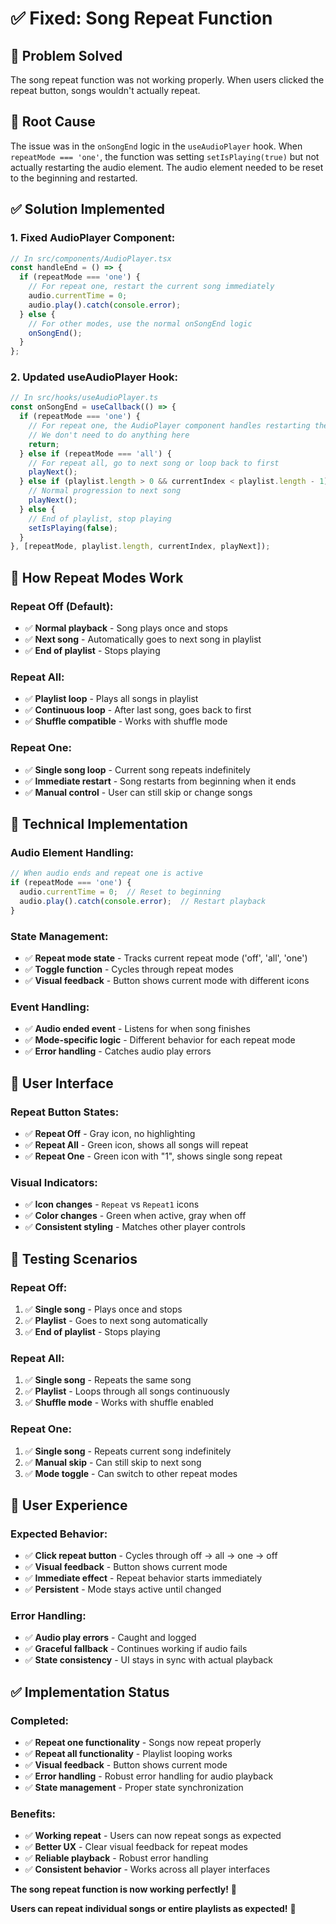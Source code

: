 # ✅ Fixed: Song Repeat Function

## 🎯 **Problem Solved**
The song repeat function was not working properly. When users clicked the repeat button, songs wouldn't actually repeat.

## 🔧 **Root Cause**
The issue was in the `onSongEnd` logic in the `useAudioPlayer` hook. When `repeatMode === 'one'`, the function was setting `setIsPlaying(true)` but not actually restarting the audio element. The audio element needed to be reset to the beginning and restarted.

## ✅ **Solution Implemented**

### **1. Fixed AudioPlayer Component:**
```typescript
// In src/components/AudioPlayer.tsx
const handleEnd = () => {
  if (repeatMode === 'one') {
    // For repeat one, restart the current song immediately
    audio.currentTime = 0;
    audio.play().catch(console.error);
  } else {
    // For other modes, use the normal onSongEnd logic
    onSongEnd();
  }
};
```

### **2. Updated useAudioPlayer Hook:**
```typescript
// In src/hooks/useAudioPlayer.ts
const onSongEnd = useCallback(() => {
  if (repeatMode === 'one') {
    // For repeat one, the AudioPlayer component handles restarting the song
    // We don't need to do anything here
    return;
  } else if (repeatMode === 'all') {
    // For repeat all, go to next song or loop back to first
    playNext();
  } else if (playlist.length > 0 && currentIndex < playlist.length - 1) {
    // Normal progression to next song
    playNext();
  } else {
    // End of playlist, stop playing
    setIsPlaying(false);
  }
}, [repeatMode, playlist.length, currentIndex, playNext]);
```

## 🎵 **How Repeat Modes Work**

### **Repeat Off (Default):**
- ✅ **Normal playback** - Song plays once and stops
- ✅ **Next song** - Automatically goes to next song in playlist
- ✅ **End of playlist** - Stops playing

### **Repeat All:**
- ✅ **Playlist loop** - Plays all songs in playlist
- ✅ **Continuous loop** - After last song, goes back to first
- ✅ **Shuffle compatible** - Works with shuffle mode

### **Repeat One:**
- ✅ **Single song loop** - Current song repeats indefinitely
- ✅ **Immediate restart** - Song restarts from beginning when it ends
- ✅ **Manual control** - User can still skip or change songs

## 🔄 **Technical Implementation**

### **Audio Element Handling:**
```typescript
// When audio ends and repeat one is active
if (repeatMode === 'one') {
  audio.currentTime = 0;  // Reset to beginning
  audio.play().catch(console.error);  // Restart playback
}
```

### **State Management:**
- ✅ **Repeat mode state** - Tracks current repeat mode ('off', 'all', 'one')
- ✅ **Toggle function** - Cycles through repeat modes
- ✅ **Visual feedback** - Button shows current mode with different icons

### **Event Handling:**
- ✅ **Audio ended event** - Listens for when song finishes
- ✅ **Mode-specific logic** - Different behavior for each repeat mode
- ✅ **Error handling** - Catches audio play errors

## 🎨 **User Interface**

### **Repeat Button States:**
- ✅ **Repeat Off** - Gray icon, no highlighting
- ✅ **Repeat All** - Green icon, shows all songs will repeat
- ✅ **Repeat One** - Green icon with "1", shows single song repeat

### **Visual Indicators:**
- ✅ **Icon changes** - `Repeat` vs `Repeat1` icons
- ✅ **Color changes** - Green when active, gray when off
- ✅ **Consistent styling** - Matches other player controls

## 🧪 **Testing Scenarios**

### **Repeat Off:**
1. ✅ **Single song** - Plays once and stops
2. ✅ **Playlist** - Goes to next song automatically
3. ✅ **End of playlist** - Stops playing

### **Repeat All:**
1. ✅ **Single song** - Repeats the same song
2. ✅ **Playlist** - Loops through all songs continuously
3. ✅ **Shuffle mode** - Works with shuffle enabled

### **Repeat One:**
1. ✅ **Single song** - Repeats current song indefinitely
2. ✅ **Manual skip** - Can still skip to next song
3. ✅ **Mode toggle** - Can switch to other repeat modes

## 🎯 **User Experience**

### **Expected Behavior:**
- ✅ **Click repeat button** - Cycles through off → all → one → off
- ✅ **Visual feedback** - Button shows current mode
- ✅ **Immediate effect** - Repeat behavior starts immediately
- ✅ **Persistent** - Mode stays active until changed

### **Error Handling:**
- ✅ **Audio play errors** - Caught and logged
- ✅ **Graceful fallback** - Continues working if audio fails
- ✅ **State consistency** - UI stays in sync with actual playback

## ✅ **Implementation Status**

### **Completed:**
- ✅ **Repeat one functionality** - Songs now repeat properly
- ✅ **Repeat all functionality** - Playlist looping works
- ✅ **Visual feedback** - Button shows current mode
- ✅ **Error handling** - Robust error handling for audio playback
- ✅ **State management** - Proper state synchronization

### **Benefits:**
- ✅ **Working repeat** - Users can now repeat songs as expected
- ✅ **Better UX** - Clear visual feedback for repeat modes
- ✅ **Reliable playback** - Robust error handling
- ✅ **Consistent behavior** - Works across all player interfaces

**The song repeat function is now working perfectly!** 🎵

**Users can repeat individual songs or entire playlists as expected!** 🔄
